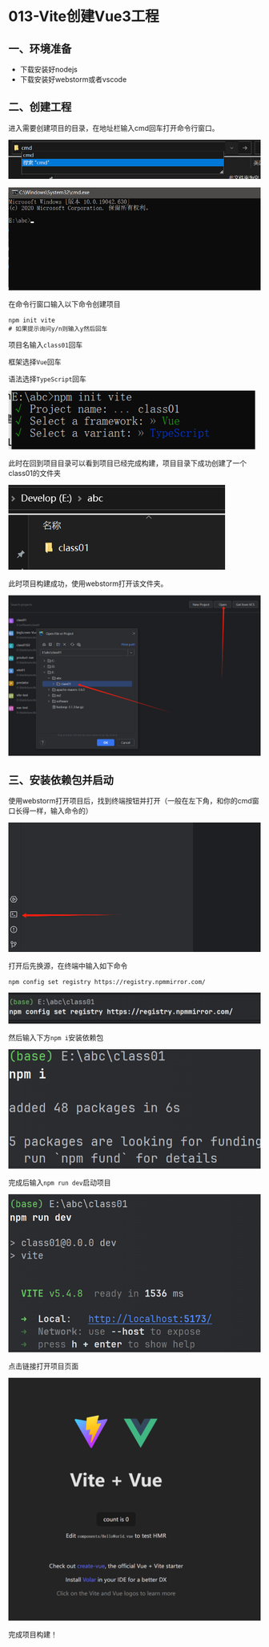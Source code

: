 # 013-Vite创建Vue3工程

## 一、环境准备

- 下载安装好nodejs
- 下载安装好webstorm或者vscode

## 二、创建工程

进入需要创建项目的目录，在地址栏输入cmd回车打开命令行窗口。

![image-20240925211807172](./assets/image-20240925211807172.png)

![image-20240925211819479](./assets/image-20240925211819479.png)

在命令行窗口输入以下命令创建项目

```shell
npm init vite
# 如果提示询问y/n则输入y然后回车
```

项目名输入`class01`回车

框架选择`Vue`回车

语法选择`TypeScript`回车

![image-20240925212127510](./assets/image-20240925212127510.png)

此时在回到项目目录可以看到项目已经完成构建，项目目录下成功创建了一个class01的文件夹

![image-20240925212230695](./assets/image-20240925212230695.png)

此时项目构建成功，使用webstorm打开该文件夹。

![image-20240925212353753](./assets/image-20240925212353753.png)



## 三、安装依赖包并启动

使用webstorm打开项目后，找到终端按钮并打开（一般在左下角，和你的cmd窗口长得一样，输入命令的）

![image-20240925213002186](./assets/image-20240925213002186.png)

打开后先换源，在终端中输入如下命令

```shell
npm config set registry https://registry.npmmirror.com/
```

![image-20240925213121718](./assets/image-20240925213121718.png)

然后输入下方`npm i`安装依赖包

![image-20240925213216658](./assets/image-20240925213216658.png)

完成后输入`npm run dev`启动项目

![image-20240925213252949](./assets/image-20240925213252949.png)

点击链接打开项目页面

![image-20240925213335081](./assets/image-20240925213335081.png)

完成项目构建！

